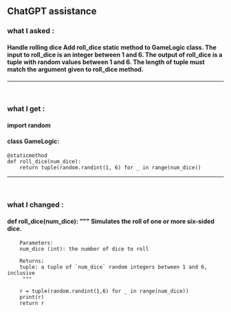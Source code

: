 ## ChatGPT assistance

### what I asked :

#### Handle rolling dice Add roll_dice static method to GameLogic class. The input to roll_dice is an integer between 1 and 6. The output of roll_dice is a tuple with random values between 1 and 6. The length of tuple must match the argument given to roll_dice method.

---
<br>

### what I get :

#### import random

#### class GameLogic:

```
@staticmethod
def roll_dice(num_dice):
    return tuple(random.randint(1, 6) for _ in range(num_dice))
```

---
<br>

### what I changed :

#### def roll_dice(num_dice): """ Simulates the roll of one or more six-sided dice.

```
    Parameters:
    num_dice (int): the number of dice to roll

    Returns:
    tuple: a tuple of `num_dice` random integers between 1 and 6, inclusive
     """
    
    r = tuple(random.randint(1,6) for _ in range(num_dice))
    print(r)
    return r
```